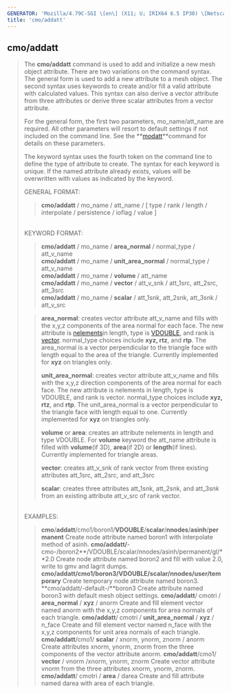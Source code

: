 ```yaml
---
GENERATOR: 'Mozilla/4.79C-SGI \[en\] (X11; U; IRIX64 6.5 IP30) \[Netscape\]'
title: 'cmo/addatt'
---
```


cmo/addatt
----------

> The **cmo/addatt** command is used to add and initialize a new mesh
> object attribute. There are two variations on the command syntax. The
> general form is used to add a new attribute to a mesh object. The
> second syntax uses keywords to create and/or fill a valid attribute
> with calculated values. This syntax can also derive a vector attribute
> from three attributes or derive three scalar attributes from a vector
> attribute.
>
> For the general form, the first two parameters, mo\_name/att\_name are
> required. All other parameters will resort to default settings if not
> included on the command line. See the
> **[modatt](cmo_modatt.html)**command for details on these parameters.
>
> The keyword syntax uses the fourth token on the command line to define
> the type of attribute to create. The syntax for each keyword is
> unique. If the named attribute already exists, values will be
> overwritten with values as indicated by the keyword.
>
> GENERAL FORMAT:
>
> > **cmo/addatt** / mo\_name / att\_name / \[ type / rank / length /
> > interpolate / persistence / ioflag / value \]
>
> \
> KEYWORD FORMAT:
>
> > **cmo/addatt** / mo\_name / **area\_normal** / normal\_type /
> > att\_v\_name\
> > **cmo/addatt** / mo\_name / **unit\_area\_normal** / normal\_type /
> > att\_v\_name\
> > **cmo/addatt** / mo\_name / **volume** / att\_name\
> > **cmo/addatt** / mo\_name / **vector** / att\_v\_snk / att\_1src,
> > att\_2src, att\_3src\
> > **cmo/addatt** / mo\_name / **scalar** / att\_1snk, att\_2snk,
> > att\_3snk / att\_v\_src
>
> > **area\_normal**: creates vector attribute att\_v\_name and fills
> > with the x,y,z components of the area normal for each face. The new
> > attribute is [nelements](meshobject.html#nelements)in length, type
> > is [VDOUBLE](meshobject.html#type), and rank is
> > [vector](meshobject.html#vector). normal\_type choices include
> > **xyz, rtz**, and **rtp**. The area\_normal is a vector
> > perpendicular to the triangle face with length equal to the area of
> > the triangle. Currently implemented for **xyz** on triangles only.
> >
> > **unit\_area\_normal**: creates vector attribute att\_v\_name and
> > fills with the x,y,z direction components of the area normal for
> > each face. The new attribute is nelements in length, type is
> > VDOUBLE, and rank is vector. normal\_type choices include **xyz,
> > rtz**, and **rtp**. The unit\_area\_normal is a vector perpendicular
> > to the triangle face with length equal to one. Currently implemented
> > for **xyz** on triangles only.
> >
> > **volume** or **area**: creates an attribute nelements in length and
> > type VDOUBLE. For **volume** keyword the att\_name attribute is
> > filled with **volume**(if 3D), **area**(if 2D) or **length**(if
> > lines). Currently implemented for triangle areas.
> >
> > **vector**: creates att\_v\_snk of rank vector from three existing
> > attributes att\_1src, att\_2src, and att\_3src
> >
> > **scalar**: creates three attributes att\_1snk, att\_2snk, and
> > att\_3snk from an existing attribute att\_v\_src of rank vector.
>
> \
> EXAMPLES:
>
> > **cmo**/**addatt**/cmo1/boron1/**VDOUBLE**/**scalar**/**nnodes**/**asinh**/**permanent**
> > Create node attribute named boron1 with interpolate method of asinh.
> > **cmo/addatt/**-cmo-/boron2**/VDOUBLE/scalar/nnodes/asinh/permanent/gl/**2.0
> > Create node attribute named boron2 and fill with value 2.0, write to
> > gmv and lagrit dumps.
> > **cmo/addatt/**cmo1/boron3**/VDOUBLE/scalar/nnodes/user/temporary**
> > Create temporary node attribute named boron3.
> > **cmo/addatt/-default-/**boron3
> > Create attribute named boron3 with default mesh object settings.
> > **cmo/addatt**/ cmotri / **area\_normal** / **xyz** / anorm
> > Create and fill element vector named anorm with the x,y,z components
> > for area normals of each triangle.
> > **cmo/addatt**/ cmotri / **unit\_area\_normal** / **xyz** / n\_face
> > Create and fill element vector named n\_face with the x,y,z
> > components for unit area normals of each triangle.
> > **cmo/addatt**/cmo1/ **scalar** / xnorm, ynorm, znorm / anorm
> > Create attributes xnorm, ynorm, znorm from the three components of
> > the vector attribute anorm.
> > **cmo/addatt**/cmo1/ **vector** / vnorm /xnorm, ynorm, znorm
> > Create vector attribute vnorm from the three attributes xnorm,
> > ynorm, znorm.
> > **cmo/addatt**/ cmotri / **area** / darea
> > Create and fill attribute named darea with area of each triangle.

